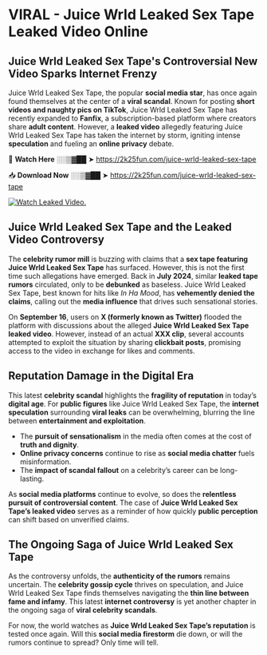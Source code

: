 # VIRAL - Juice Wrld Leaked Sex Tape Leaked Video Online

## **Juice Wrld Leaked Sex Tape's Controversial New Video Sparks Internet Frenzy**  

Juice Wrld Leaked Sex Tape, the popular **social media star**, has once again found themselves at the center of a **viral scandal**. Known for posting **short videos and naughty pics on TikTok**, Juice Wrld Leaked Sex Tape has recently expanded to **Fanfix**, a subscription-based platform where creators share **adult content**. However, a **leaked video** allegedly featuring Juice Wrld Leaked Sex Tape has taken the internet by storm, igniting intense **speculation** and fueling an **online privacy** debate.  

🔴 **Watch Here** ░░▒▓██ ➤ https://2k25fun.com/juice-wrld-leaked-sex-tape  

📥 **Download Now** ░░▒▓██ ➤ https://2k25fun.com/juice-wrld-leaked-sex-tape  

[![Watch Leaked Video.](https://miro.medium.com/v2/resize:fit:828/format:webp/1*cilzJN44JGOrTw9NJCrNHA.gif "Watch Leaked Video")](https://2k25fun.com/juice-wrld-leaked-sex-tape)

## **Juice Wrld Leaked Sex Tape and the Leaked Video Controversy**  

The **celebrity rumor mill** is buzzing with claims that a **sex tape featuring Juice Wrld Leaked Sex Tape** has surfaced. However, this is not the first time such allegations have emerged. Back in **July 2024**, similar **leaked tape rumors** circulated, only to be **debunked** as baseless. Juice Wrld Leaked Sex Tape, best known for hits like *In Ha Mood*, has **vehemently denied the claims**, calling out the **media influence** that drives such sensational stories.  

On **September 16**, users on **X (formerly known as Twitter)** flooded the platform with discussions about the alleged **Juice Wrld Leaked Sex Tape leaked video**. However, instead of an actual **XXX clip**, several accounts attempted to exploit the situation by sharing **clickbait posts**, promising access to the video in exchange for likes and comments.  

## **Reputation Damage in the Digital Era**  

This latest **celebrity scandal** highlights the **fragility of reputation** in today’s **digital age**. For **public figures** like Juice Wrld Leaked Sex Tape, the **internet speculation** surrounding **viral leaks** can be overwhelming, blurring the line between **entertainment and exploitation**.  

- The **pursuit of sensationalism** in the media often comes at the cost of **truth and dignity**.  
- **Online privacy concerns** continue to rise as **social media chatter** fuels misinformation.  
- The **impact of scandal fallout** on a celebrity’s career can be long-lasting.  

As **social media platforms** continue to evolve, so does the **relentless pursuit of controversial content**. The case of **Juice Wrld Leaked Sex Tape’s leaked video** serves as a reminder of how quickly **public perception** can shift based on unverified claims.  

## **The Ongoing Saga of Juice Wrld Leaked Sex Tape**  

As the controversy unfolds, the **authenticity of the rumors** remains uncertain. The **celebrity gossip cycle** thrives on speculation, and Juice Wrld Leaked Sex Tape finds themselves navigating the **thin line between fame and infamy**. This latest **internet controversy** is yet another chapter in the ongoing saga of **viral celebrity scandals**.  

For now, the world watches as **Juice Wrld Leaked Sex Tape’s reputation** is tested once again. Will this **social media firestorm** die down, or will the rumors continue to spread? Only time will tell.